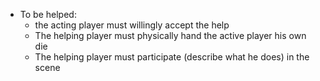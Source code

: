 - To be helped: 
	- the acting player must willingly accept the help 
	- The helping player must physically hand the active player his own die
	- The helping player must participate (describe what he does) in the scene